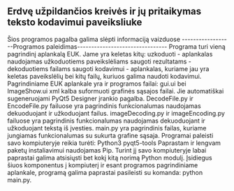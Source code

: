## Erdvę užpildančios kreivės ir jų pritaikymas teksto kodavimui paveiksliuke
Šios programos pagalba galima slėpti informaciją vaizduose
------------------Programos paleidimas--------------------------------
Programa turi vieną pagrindinį aplankalą EUK. Jame yra keletas kitų:
    uzkoduoti - aplankalas naudojamas užkoduotiems paveikslėliams saugoti
    rezultatams - dekoduotiems failams saugoti
    kodavimui - aplankalas, kuriame jau yra keletas paveikslėlių bei kitų failų, kuriuos galima naudoti kodavimui.
Pagrindiniame EUK aplankale yra ir programos failai:
    gui.ui bei ImageShow.ui xml kalba suformuoti grafinės sąsajos failai. Jie automatiškai sugeneruojami PyQt5 Designer įrankio pagalba.
    DecodeFile.py ir EncodeFile.py failuose yra pagrindinis funkcionalumas naudojamas dekuoduojant ir užkoduojant failus.
    imageDecoding.py ir imageEncoding.py failuose yra pagrindinis funkcionalumas naudojamas dekuoduojant ir užkoduojant tekstą iš įvesties.
    main.py yra pagrindinis failas, kuriame jungiamas funkcionalumas su sukurta grafine sąsaja.
Programai paleisti savo kompiuteryje reikia turėti:
    Python3
    pyqt5-tools
Paprastam ir lengvam paketų instaliavimui naudojamas Pip. 
Turint jį savo kompiuteryje labai paprastai galima atsisiųsti bet kokį kitą norimą Python modulį.
Įsidiegus šiuos komponentus į kompiuterį ir esant programos pagrindiniame aplankale, 
programą galima paprastai pasileisti su komanda: python main.py. 
